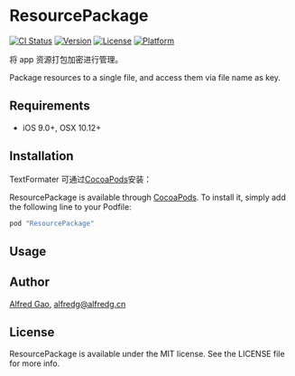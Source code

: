 # ResourcePackage

[![CI Status](http://img.shields.io/travis/1Fr3dG/ResourcePackage.svg?style=flat)](https://travis-ci.org/1Fr3dG/ResourcePackage)
[![Version](https://img.shields.io/cocoapods/v/ResourcePackage.svg?style=flat)](http://cocoapods.org/pods/ResourcePackage)
[![License](https://img.shields.io/cocoapods/l/ResourcePackage.svg?style=flat)](http://cocoapods.org/pods/ResourcePackage)
[![Platform](https://img.shields.io/cocoapods/p/ResourcePackage.svg?style=flat)](http://cocoapods.org/pods/ResourcePackage)

将 app 资源打包加密进行管理。

Package resources to a single file, and access them via file name as key.

## Requirements

* iOS 9.0+, OSX 10.12+

## Installation

TextFormater 可通过[CocoaPods](http://cocoapods.org)安装：

ResourcePackage is available through [CocoaPods](http://cocoapods.org). To install
it, simply add the following line to your Podfile:

```ruby
pod "ResourcePackage"
```

## Usage

## Author

[Alfred Gao](http://alfredg.org), [alfredg@alfredg.cn](mailto:alfredg@alfredg.cn)

## License

ResourcePackage is available under the MIT license. See the LICENSE file for more info.
